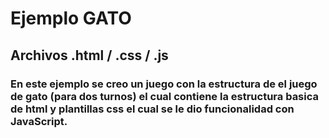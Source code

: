 # Ejemplo GATO

## Archivos .html / .css / .js

### En este ejemplo se creo un juego con la estructura de el juego de gato (para dos turnos) el cual contiene la estructura basica de html y plantillas css el cual se le dio funcionalidad con JavaScript.
